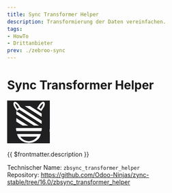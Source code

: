 ```yaml
---
title: Sync Transformer Helper
description: Transformierung der Daten vereinfachen.
tags:
- HowTo
- Drittanbieter
prev: ./zebroo-sync
---
```

# Sync Transformer Helper
![](attachments/icon_odoo_zbsync.jpg)

{{ $frontmatter.description }}

Technischer Name: `zbsync_transformer_helper`\
Repository: <https://github.com/Odoo-Ninjas/zync-stable/tree/16.0/zbsync_transformer_helper>